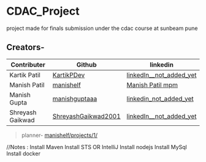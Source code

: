 # CDAC_Project
project made for finals submission under the cdac course at sunbeam pune

## Creators-

|Contributer | Github | linkedin |
|---------|---------|---------|
| Kartik Patil | [KartikPDev](https://github.com/KartikPDev) | [linkedIn__not_added_yet]() |
| Manish Patil | [manishelf](https://github.com/manishelf/) |  [Manish Patil mpm](https://www.linkedin.com/in/manish-patil-mpm) |
| Manish Gupta | [manishguptaaa](https://github.com/manishguptaaa) |  [linkedin_not_added_yet]() |
| Shreyash Gaikwad | [ShreyashGaikwad2001](https://github.com/ShreyashGaikwad2001) |  [linkedIn__not_added_yet]() |

>planner-
>[manishelf/projects/1/](https://github.com/users/manishelf/projects/1/)


//Notes : 
Install Maven
Install STS OR IntelliJ 
Install nodejs
Install MySql
Install docker